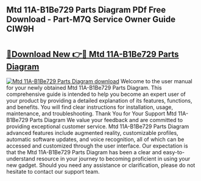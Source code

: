 ## Mtd 11A-B1Be729 Parts Diagram PDf Free Download - Part-M7Q Service Owner Guide CIW9H

# <h2><a href="http://dfryalq.blite.top/?on=Mtd+11A-B1Be729+Parts+Diagram">🔗Download New 👉🔴 Mtd 11A-B1Be729 Parts Diagram</a></h2>

[![Mtd 11A-B1Be729 Parts Diagram download](https://i.imgur.com/lujVjoI.png)](http://dfryalq.blite.top/?on=Mtd+11A-B1Be729+Parts+Diagram)
Welcome to the user manual for your newly obtained Mtd 11A-B1Be729 Parts Diagram. This comprehensive guide is intended to help you become an expert user of your product by providing a detailed explanation of its features, functions, and benefits. You will find clear instructions for installation, usage, maintenance, and troubleshooting. Thank You for Your Support Mtd 11A-B1Be729 Parts Diagram We value your feedback and are committed to providing exceptional customer service. Mtd 11A-B1Be729 Parts Diagram advanced features include augmented reality, customizable profiles, automatic software updates, and voice recognition, all of which can be accessed and customized through the user interface. Our expectation is that the Mtd 11A-B1Be729 Parts Diagram has been a clear and easy-to-understand resource in your journey to becoming proficient in using your new gadget. Should you need any assistance or clarification, please do not hesitate to contact our support team.
